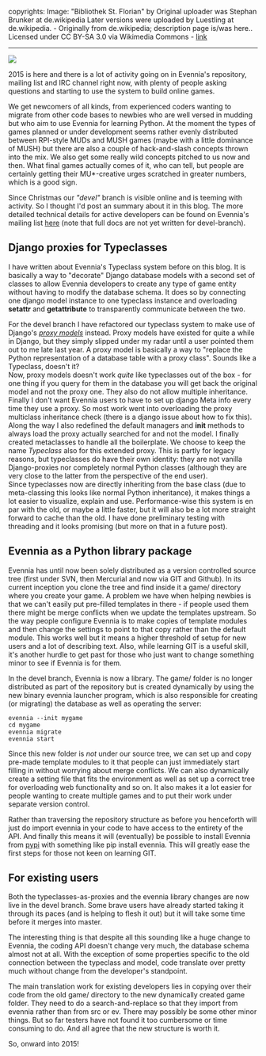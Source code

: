   
copyrights: Image: "Bibliothek St. Florian" by Original uploader was Stephan Brunker at de.wikipedia Later versions were uploaded by Luestling at de.wikipedia. - Originally from de.wikipedia; description page is/was here.. Licensed under CC BY-SA 3.0 via Wikimedia Commons - [link](http://commons.wikimedia.org/wiki/File:Bibliothek_St._Florian.jpg#mediaviewer/File:Bibliothek_St._Florian.jpg)

---

[![](https://lh5.googleusercontent.com/proxy/06dVvLrRNe-EqZJBbCF12T6O69WuNMoJpK1Vo_aIRTed86sKe49GhKvHrA_y02GuSOxzZQGojbU0YCyHQzqWXVJME8YUJd89A3IDqqCag5b_xnBXxNwwPlq4Mpd7a7JdNQ=s0-d)](http://upload.wikimedia.org/wikipedia/commons/5/5e/Bibliothek_St._Florian.jpg)

2015 is here and there is a lot of activity going on in Evennia's repository, mailing list and IRC channel right now, with plenty of people asking questions and starting to use the system to build online games.  
  
We get newcomers of all kinds, from experienced coders wanting to migrate from other code bases to newbies who are well versed in mudding but who aim to use Evennia for learning Python. At the moment the types of games planned or under development seems rather evenly distributed between RPI-style MUDs and MUSH games (maybe with a little dominance of MUSH) but there are also a couple of hack-and-slash concepts thrown into the mix. We also get some really wild concepts pitched to us now and then. What final games actually comes of it, who can tell, but people are certainly getting their MU*-creative urges scratched in greater numbers, which is a good sign.  
  
Since Christmas our _"devel"_ branch is visible online and is teeming with activity. So I thought I'd post an summary about it in this blog. The more detailed technical details for active developers can be found on Evennia's mailing list [here](https://groups.google.com/forum/#%21topic/evennia/6ug7m872GIk) (note that full docs are not yet written for devel-branch).  
  
## Django proxies for Typeclasses  
  
I have written about Evennia's Typeclass system before on this blog. It is basically a way to "decorate" Django database models with a second set of classes to allow Evennia developers to create any type of game entity without having to modify the database schema. It does so by connecting one django model instance to one typeclass instance and overloading __setattr__ and __getattribute__ to transparently communicate between the two.  
  
For the devel branch I have refactored our typeclass system to make use of Django's _[proxy models](https://docs.djangoproject.com/en/dev/topics/db/models/#proxy-models)_ instead. Proxy models have existed for quite a while in Django, but they simply slipped under my radar until a user pointed them out to me late last year. A proxy model is basically a way to "replace the Python representation of a database table with a proxy class". Sounds like a Typeclass, doesn't it?  
Now, proxy models doesn't work _quite_ like typeclasses out of the box - for one thing if you query for them in the database you will get back the original model and not the proxy one. They also do not allow multiple inheritance. Finally I don't want Evennia users to have to set up django Meta info every time they use a proxy. So most work went into overloading the proxy multiclass inheritance check (there is a django issue about how to fix this). Along the way I also redefined the default managers and __init__ methods to always load the proxy actually searched for and not the model. I finally created metaclasses to handle all the boilerplate. We choose to keep the name _Typeclass_ also for this extended proxy. This is partly for legacy reasons, but typeclasses do have their own identity: they are not vanilla Django-proxies nor completely normal Python classes (although they are very close to the latter from the perspective of the end user).  
Since typeclasses now are directly inheriting from the base class (due to meta-classing this looks like normal Python inheritance), it makes things a lot easier to visualize, explain and use. Performance-wise this system is en par with the old, or maybe a little faster, but it will also be a lot more straight forward to cache than the old. I have done preliminary testing with threading and it looks promising (but more on that in a future post).   
  
  
## Evennia as a Python library package  
Evennia has until now been solely distributed as a version controlled source tree (first under SVN, then Mercurial and now via GIT and Github). In its current inception you clone the tree and find inside it a game/ directory where you create your game. A problem we have when helping newbies is that we can't easily put pre-filled templates in there - if people used them there might be merge conflicts when we update the templates upstream. So the way people configure Evennia is to make copies of template modules and then change the settings to point to that copy rather than the default module. This works well but it means a higher threshold of setup for new users and a lot of describing text. Also, while learning GIT is a useful skill, it's another hurdle to get past for those who just want to change something minor to see if Evennia is for them.  
  
In the devel branch, Evennia is now a library. The game/ folder is no longer distributed as part of the repository but is created dynamically by using the new binary evennia launcher program, which is also responsible for creating (or migrating) the database as well as operating the server:  
  
```
evennia --init mygame  
cd mygame  
evennia migrate  
evennia start
```

  
Since this new folder is _not_ under our source tree, we can set up and copy pre-made template modules to it that people can just immediately start filling in without worrying about merge conflicts. We can also dynamically create a setting file that fits the environment as well as set up a correct tree for overloading web functionality and so on. It also makes it a lot easier for people wanting to create multiple games and to put their work under separate version control.  
  
Rather than traversing the repository structure as before you henceforth will just do import evennia in your code to have access to the entirety of the API. And finally this means it will (eventually) be possible to install Evennia from [pypi](https://pypi.python.org/pypi/Evennia-MUD-Server/Beta) with something like pip install evennia. This will greatly ease the first steps for those not keen on learning GIT.  
  
## For existing users  
  
Both the typeclasses-as-proxies and the evennia library changes are now live in the devel branch. Some brave users have already started taking it through its paces (and is helping to flesh it out) but it will take some time before it merges into master.  
  
The interesting thing is that despite all this sounding like a huge change to Evennia, the coding API doesn't change very much, the database schema almost not at all. With the exception of some properties specific to the old connection between the typeclass and model, code translate over pretty much without change from the developer's standpoint.  
  
The main translation work for existing developers lies in copying over their code from the old game/ directory to the new dynamically created game folder. They need to do a search-and-replace so that they import from evennia rather than from src or ev. There may possibly be some other minor things. But so far testers have not found it too cumbersome or time consuming to do. And all agree that the new structure is worth it.  
  
So, onward into 2015!  
  
